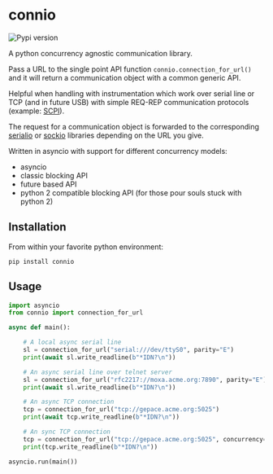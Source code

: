 # connio

![Pypi version][pypi]

A python concurrency agnostic communication library.

Pass a URL to the single point API function `connio.connection_for_url()`
and it will return a communication object with a common generic API.

Helpful when handling with instrumentation which work over serial line or TCP
(and in future USB) with simple REQ-REP communication protocols (example:
[SCPI](https://en.m.wikipedia.org/wiki/Standard_Commands_for_Programmable_Instruments)).

The request for a communication object is forwarded to the corresponding
[serialio][serialio] or [sockio][sockio] libraries depending on the
URL you give.

Written in asyncio with support for different concurrency models:

* asyncio
* classic blocking API
* future based API
* python 2 compatible blocking API (for those pour souls stuck with python 2)



## Installation

From within your favorite python environment:

```console
pip install connio
```

## Usage

```python
import asyncio
from connio import connection_for_url

async def main():

    # A local async serial line
    sl = connection_for_url("serial:///dev/ttyS0", parity="E")
    print(await sl.write_readline(b"*IDN?\n"))

    # An async serial line over telnet server
    sl = connection_for_url("rfc2217://moxa.acme.org:7890", parity="E")
    print(await sl.write_readline(b"*IDN?\n"))

    # An async TCP connection
    tcp = connection_for_url("tcp://gepace.acme.org:5025")
    print(await tcp.write_readline(b"*IDN?\n"))

    # An sync TCP connection
    tcp = connection_for_url("tcp://gepace.acme.org:5025", concurrency="sync")
    print(tcp.write_readline(b"*IDN?\n"))

asyncio.run(main())
```

[pypi]: https://img.shields.io/pypi/pyversions/connio.svg
[serialio]: https://github.com/tiagocoutinho/serialio
[sockio]: https://github.com/tiagocoutinho/sockio